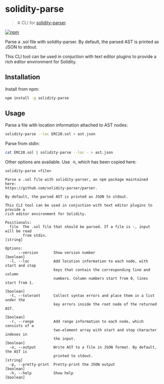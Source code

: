 # solidity-parse

> A CLI for [solidity-parser](github.com/solidity-parser/parser).

[![npm](https://img.shields.io/npm/v/solidity-parse)](https://www.npmjs.com/package/solidity-parse)

Parse a .sol file with solidity-parser. By default, the parsed AST is printed 
as JSON to stdout.

This CLI tool can be used in conjuction with text editor plugins to provide a
rich editor environment for Solidity.

## Installation

Install from npm:

```sh
npm install -g solidity-parse
```

## Usage

Parse a file with location information attached to AST nodes:

```sh
solidity-parse --loc ERC20.sol > ast.json
```

Parse from stdin:

```sh
cat ERC20.sol | solidity-parse --loc - > ast.json
```

Other options are available. Use `-h`, which has been copied here:

```
solidity-parse <file>

Parse a .sol file with solidity-parser, an npm package maintained here:
https://github.com/solidity-parser/parser.

By default, the parsed AST is printed as JSON to stdout.

This CLI tool can be used in conjuction with text editor plugins to provide a
rich editor environment for Solidity.

Positionals:
  file  The .sol file that should be parsed. If a file is -, input will be read
        from stdin.                                                     [string]

Options:
      --version       Show version number                              [boolean]
  -l, --loc           Add location information to each node, with start and stop
                      keys that contain the corresponding line and column
                      numbers. Column numbers start from 0, lines start from 1.
                                                                       [boolean]
  -t, --tolerant      Collect syntax errors and place them in a list under the
                      key errors inside the root node of the returned AST.
                                                                       [boolean]
  -r, --range         Add range information to each node, which consists of a
                      two-element array with start and stop character indexes in
                      the input.                                       [boolean]
  -o, --output        Write AST to a file in JSON format. By default, the AST is
                      printed to stdout.                                [string]
  -p, --pretty-print  Pretty-print the JSON output                     [boolean]
  -h, --help          Show help                                        [boolean]
```
